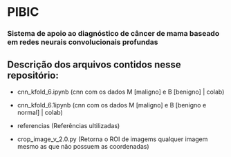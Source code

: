 # PIBIC

### Sistema de apoio ao diagnóstico de câncer de mama baseado em redes neurais convolucionais profundas


## Descrição dos arquivos contidos nesse repositório:

* cnn_kfold_6.ipynb (cnn com os dados M [maligno] e B [benigno] | colab)


* cnn_kfold_6.1ipynb (cnn com os dados M [maligno] e B [benigno e normal] | colab)


* referencias (Referências ultilizadas)

* crop_image_v_2.0.py (Retorna o ROI de imagems qualquer imagem mesmo as que não possuem as coordenadas)